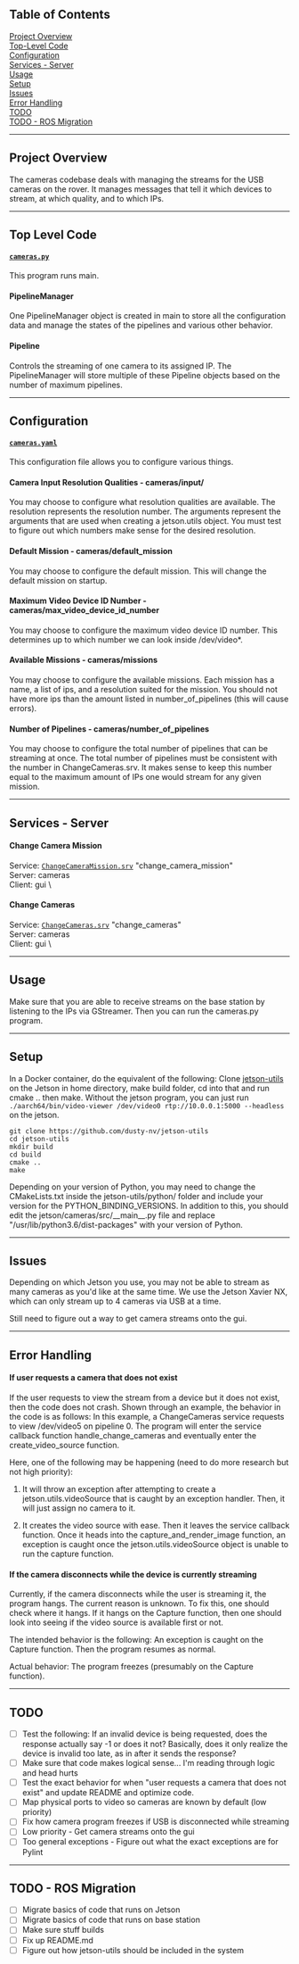 ## Table of Contents

[Project Overview](#project-overview) \
[Top-Level Code](#top-level-code) \
[Configuration](#configuration) \
[Services - Server](#services---server) \
[Usage](#usage) \
[Setup](#setup) \
[Issues](#issues) \
[Error Handling](#error-handling) \
[TODO](#todo) \
[TODO - ROS Migration](#todo---ros-migration)

---

## Project Overview

The cameras codebase deals with managing the streams for the USB cameras on
the rover. It manages messages that tell it which devices to stream, at which
quality, and to which IPs.

---

## Top Level Code

#### [`cameras.py`](./cameras.py)

This program runs main.

#### PipelineManager

One PipelineManager object is created in main to store all the configuration data and
manage the states of the pipelines and various other behavior.

#### Pipeline

Controls the streaming of one camera to its assigned IP.
The PipelineManager will store multiple of these Pipeline objects
based on the number of maximum pipelines.

---

## Configuration

#### [`cameras.yaml`](../../../config/cameras.yaml)

This configuration file allows you to configure various things.

#### Camera Input Resolution Qualities - cameras/input/

You may choose to configure what resolution qualities are available.
The resolution represents the resolution number. The arguments represent
the arguments that are used when creating a jetson.utils object.
You must test to figure out which numbers make sense for the desired resolution.

#### Default Mission - cameras/default_mission

You may choose to configure the default mission. This will change the default mission
on startup.

#### Maximum Video Device ID Number - cameras/max_video_device_id_number

You may choose to configure the maximum video device ID number.
This determines up to which number we can look inside /dev/video*.

#### Available Missions - cameras/missions

You may choose to configure the available missions. Each mission has a name,
a list of ips, and a resolution suited for the mission. You should not have more ips than
the amount listed in number_of_pipelines (this will cause errors).

#### Number of Pipelines - cameras/number_of_pipelines

You may choose to configure the total number of pipelines that can be streaming at once.
The total number of pipelines must be consistent with the number in ChangeCameras.srv.
It makes sense to keep this number equal to the maximum amount of IPs one would stream
for any given mission.

---

## Services - Server

#### Change Camera Mission
Service: [`ChangeCameraMission.srv`](../../../srv/ChangeCameraMission.srv) "change_camera_mission" \
Server: cameras \
Client: gui \

#### Change Cameras
Service: [`ChangeCameras.srv`](../../../srv/ChangeCameras.srv) "change_cameras" \
Server: cameras \
Client: gui \

---

## Usage

Make sure that you are able to receive streams on the base station by listening to the IPs via GStreamer. Then you can run the cameras.py program.

---

## Setup

In a Docker container, do the equivalent of the following:
Clone [jetson-utils](https://github.com/dusty-nv/jetson-utils) on the Jetson in home directory, make build folder, cd into that and run cmake .. then make. Without the jetson program, you can just run ```./aarch64/bin/video-viewer /dev/video0 rtp://10.0.0.1:5000 --headless``` on the jetson.

```
git clone https://github.com/dusty-nv/jetson-utils
cd jetson-utils
mkdir build
cd build
cmake ..
make
```

Depending on your version of Python, you may need to change the CMakeLists.txt inside the jetson-utils/python/ folder and include your version for the PYTHON_BINDING_VERSIONS. In addition to this, you should edit the jetson/cameras/src/\_\_main\_\_.py file and replace "/usr/lib/python3.6/dist-packages" with your version of Python.  

---

## Issues
Depending on which Jetson you use, you may not be able to stream as many cameras as you'd like at the same time. We use the Jetson Xavier NX, which can only stream up to 4 cameras via USB at a time.

Still need to figure out a way to get camera streams onto the gui.

---

## Error Handling

#### If user requests a camera that does not exist
If the user requests to view the stream from a device but it does not exist, then the code does not crash.
Shown through an example, the behavior in the code is as follows: 
In this example, a ChangeCameras service requests to view /dev/video5 on pipeline 0.
The program will enter the service callback function handle_change_cameras and eventually
enter the create_video_source function. 

Here, one of the following may be happening (need to do more research but not high priority):

1. It will throw an exception
after attempting to create a jetson.utils.videoSource that is caught by
an exception handler. Then, it will just assign no camera to it. 

2. It creates the video source with ease. Then it leaves the service callback
function. Once it heads into the capture_and_render_image function, an exception is caught
once the jetson.utils.videoSource object is unable to run the capture function.

#### If the camera disconnects while the device is currently streaming
Currently, if the camera disconnects while the user is streaming it, the program hangs. The current reason is unknown.
To fix this, one should check where it hangs. If it hangs on the Capture function, then one should look into seeing if the video source is available first or not.

The intended behavior is the following: An exception is caught on the Capture function. Then the program resumes as normal.

Actual behavior: The program freezes (presumably on the Capture function).

---

## TODO
- [ ] Test the following: If an invalid device is being requested, does the response actually say -1 or does it not? Basically, does it only realize the device is invalid too late, as in after it sends the response?
- [ ] Make sure that code makes logical sense... I'm reading through logic and head hurts
- [ ] Test the exact behavior for when "user requests a camera that does not exist" and update README and optimize code.
- [ ] Map physical ports to video so cameras are known by default (low priority)
- [ ] Fix how camera program freezes if USB is disconnected while streaming
- [ ] Low priority - Get camera streams onto the gui
- [ ] Too general exceptions - Figure out what the exact exceptions are for Pylint

---

## TODO - ROS Migration
- [ ] Migrate basics of code that runs on Jetson
- [ ] Migrate basics of code that runs on base station
- [ ] Make sure stuff builds
- [ ] Fix up README.md
- [ ] Figure out how jetson-utils should be included in the system